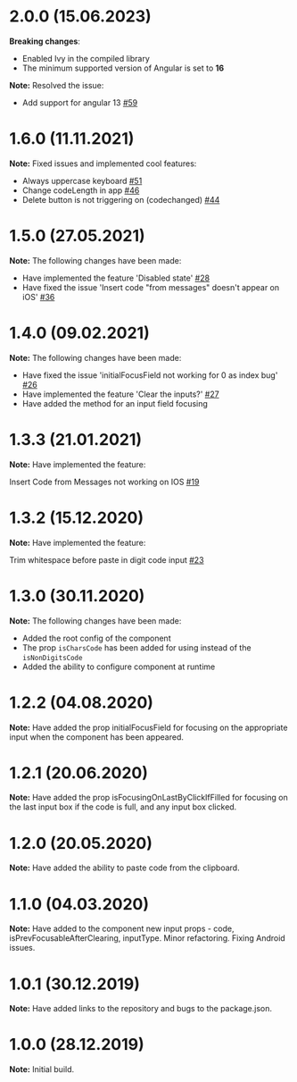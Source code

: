 # 2.0.0 (15.06.2023)
**Breaking changes**:
- Enabled Ivy in the compiled library
- The minimum supported version of Angular is set to **16**

**Note:** Resolved the issue:
- Add support for angular 13 [#59](https://github.com/AlexMiniApps/angular-code-input/issues/59)

# 1.6.0 (11.11.2021)
**Note:** Fixed issues and implemented cool features:
- Always uppercase keyboard [#51](https://github.com/AlexMiniApps/angular-code-input/issues/51)
- Change codeLength in app [#46](https://github.com/AlexMiniApps/angular-code-input/issues/46)
- Delete button is not triggering on (codechanged) [#44](https://github.com/AlexMiniApps/angular-code-input/issues/44)

# 1.5.0 (27.05.2021)
**Note:** The following changes have been made:
- Have implemented the feature 'Disabled state' [#28](https://github.com/AlexMiniApps/angular-code-input/issues/28)
- Have fixed the issue 'Insert code "from messages" doesn't appear on iOS' [#36](https://github.com/AlexMiniApps/angular-code-input/issues/36)

# 1.4.0 (09.02.2021)
**Note:** The following changes have been made:
- Have fixed the issue 'initialFocusField not working for 0 as index bug' [#26](https://github.com/AlexMiniApps/angular-code-input/issues/26)
- Have implemented the feature 'Clear the inputs?' [#27](https://github.com/AlexMiniApps/angular-code-input/issues/27)
- Have added the method for an input field focusing 

# 1.3.3 (21.01.2021)
**Note:** Have implemented the feature: 

Insert Code from Messages not working on IOS [#19](https://github.com/AlexMiniApps/angular-code-input/issues/19)

# 1.3.2 (15.12.2020)
**Note:** Have implemented the feature: 

Trim whitespace before paste in digit code input [#23](https://github.com/AlexMiniApps/angular-code-input/issues/23)

# 1.3.0 (30.11.2020)
**Note:** The following changes have been made:
- Added the root config of the component
- The prop `isCharsCode` has been added for using instead of the `isNonDigitsCode`
- Added the ability to configure component at runtime

# 1.2.2 (04.08.2020)
**Note:** Have added the prop initialFocusField for focusing on the appropriate input when 
the component has been appeared.

# 1.2.1 (20.06.2020)
**Note:** Have added the prop isFocusingOnLastByClickIfFilled for focusing on the last input box 
if the code is full, and any input box clicked. 

# 1.2.0 (20.05.2020)
**Note:** Have added the ability to paste code from the clipboard. 

# 1.1.0 (04.03.2020)
**Note:** Have added to the component new input props - code, isPrevFocusableAfterClearing, inputType. 
Minor refactoring. 
Fixing Android issues.

# 1.0.1 (30.12.2019)
**Note:** Have added links to the repository and bugs to the package.json.

# 1.0.0 (28.12.2019)
**Note:** Initial build.
